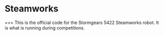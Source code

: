 # Steamworks
===
This is the official code for the Stormgears 5422 Steamworks robot. It is what is running during competitions.